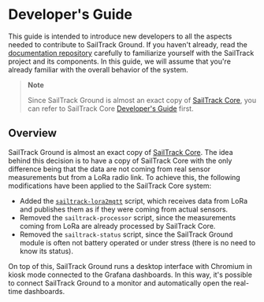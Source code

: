 # Developer's Guide
This guide is intended to introduce new developers to all the aspects needed to contribute to SailTrack Ground.
If you haven't already, read the [documentation repository](https://github.com/metis-vela-unipd/sailtrack-docs) carefully to familiarize yourself with the SailTrack project and its components.
In this guide, we will assume that you're already familiar with the overall behavior of the system.

> **Note**
> 
> Since SailTrack Ground is almost an exact copy of [SailTrack Core](https://github.com/metis-vela-unipd/sailtrack-core), you can refer to SailTrack Core [Developer's Guide](https://github.com/metis-vela-unipd/sailtrack-core/blob/main/DEVELOPER.md) first.

## Overview
SailTrack Ground is almost an exact copy of [SailTrack Core](https://github.com/metis-vela-unipd/sailtrack-core).
The idea behind this decision is to have a copy of SailTrack Core with the only difference being that the data are not coming from real sensor measurements but from a LoRa radio link.
To achieve this, the following modifications have been applied to the SailTrack Core system:
* Added the [`sailtrack-lora2mqtt`](https://github.com/metis-vela-unipd/sailtrack-ground/blob/main/sailtrack/sailtrack-lora2mqtt) script, which receives data from LoRa and publishes them as if they were coming from actual sensors.
* Removed the `sailtrack-processor` script, since the measurements coming from LoRa are already processed by SailTrack Core.
* Removed the `sailtrack-status` script, since the SailTrack Ground module is often not battery operated or under stress (there is no need to know its status).

On top of this, SailTrack Ground runs a desktop interface with Chromium in kiosk mode connected to the Grafana dashboards.
In this way, it's possible to connect SailTrack Ground to a monitor and automatically open the real-time dashboards.
